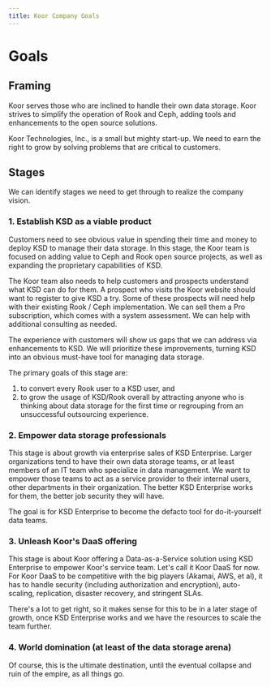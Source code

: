```yaml
---
title: Koor Company Goals
---
```


# Goals

## Framing

Koor serves those who are inclined to handle their own data storage. Koor strives to simplify the operation of Rook and Ceph, adding tools and enhancements to the open source solutions.

Koor Technologies, Inc., is a small but mighty start-up. We need to earn the right to grow by solving problems that are critical to customers.

## Stages

We can identify stages we need to get through to realize the company vision.

### 1. Establish KSD as a viable product

Customers need to see obvious value in spending their time and money to deploy KSD to manage their data storage. In this stage, the Koor team is focused on adding value to Ceph and Rook open source projects, as well as expanding the proprietary capabilities of KSD.

The Koor team also needs to help customers and prospects understand what KSD can do for them. A prospect who visits the Koor website should want to register to give KSD a try. Some of these prospects will need help with their existing Rook / Ceph implementation. We can sell them a Pro subscription, which comes with a system assessment. We can help with additional consulting as needed.

The experience with customers will show us gaps that we can address via enhancements to KSD. We will prioritize these improvements, turning KSD into an obvious must-have tool for managing data storage.

The primary goals of this stage are:

1. to convert every Rook user to a KSD user, and 
2. to grow the usage of KSD/Rook overall by attracting anyone who is thinking about data storage for the first time or regrouping from an unsuccessful outsourcing experience.

### 2. Empower data storage professionals

This stage is about growth via enterprise sales of KSD Enterprise. Larger organizations tend to have their own data storage teams, or at least members of an IT team who specialize in data management. We want to empower those teams to act as a service provider to their internal users, other departments in their organization. The better KSD Enterprise works for them, the better job security they will have.

The goal is for KSD Enterprise to become the defacto tool for do-it-yourself data teams.

### 3. Unleash Koor's DaaS offering

This stage is about Koor offering a Data-as-a-Service solution using KSD Enterprise to empower Koor's service team. Let's call it Koor DaaS for now. For Koor DaaS to be competitive with the big players (Akamai, AWS, et al), it has to handle security (including authorization and encryption), auto-scaling, replication, disaster recovery, and stringent SLAs.

There's a lot to get right, so it makes sense for this to be in a later stage of growth, once KSD Enterprise works and we have the resources to scale the team further.

### 4. World domination (at least of the data storage arena)

Of course, this is the ultimate destination, until the eventual collapse and ruin of the empire, as all things go.
